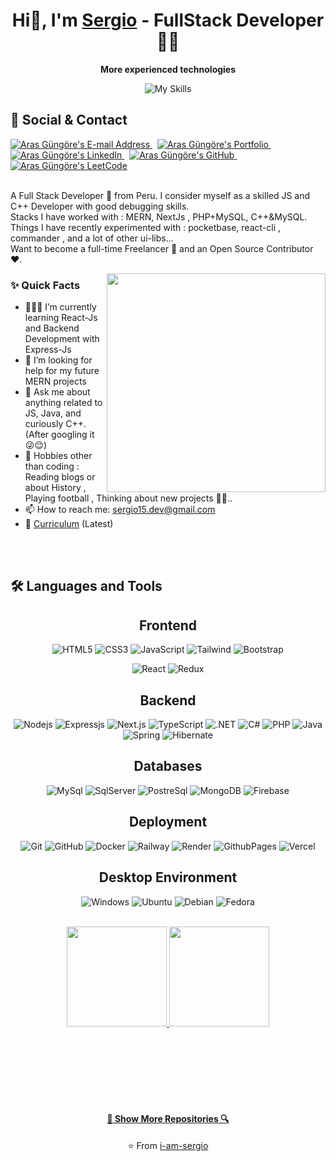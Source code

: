<!-- Mas configuraciones y temas en: https://github.com/topics/readme-stats -->
<div align="center">
 
# Hi👋, I'm [Sergio](https://github.com/i-am-sergio) - FullStack Developer 👨‍💻 
</div>
<!-- Para los iconos: ![My Skills](https://skillicons.dev/icons?i=js,java,py,react,nodejs)](https://skillicons.dev) -->
<p align="center"><strong>More experienced technologies</strong></p>
<div align="center">
 
![My Skills](https://skillicons.dev/icons?i=nodejs,cpp,cs,java,py,react,mysql,mongodb)
</div>

## 📇 Social & Contact
<div align="left">
  <a href="mailto:sergio15.dev@gmail.com" target="_blank" rel="noreferrer"> <img alt="Aras Güngöre's E-mail Address" src="https://img.shields.io/badge/E&#8209;mail-D14836?style=for-the-badge&logo=gmail&logoColor=white" /> </a>
  &nbsp;
  <!--https://arasgungore.github.io/-->
  <a href="#" target="_blank" rel="noreferrer"> <img alt="Aras Güngöre's Portfolio" src="https://img.shields.io/badge/Portfolio-08203A?style=for-the-badge&logo=About.me&logoColor=white" /> </a>
  &nbsp;
  <a href="https://www.linkedin.com/in/sergio-daniel-mogollon-caceres-b36625250/" target="_blank" rel="noreferrer"> <img alt="Aras Güngöre's LinkedIn" src="https://img.shields.io/badge/LinkedIn-0077B5?style=for-the-badge&logo=linkedin&logoColor=white" /> </a>
  &nbsp;
  <a href="https://github.com/i-am-sergio" target="_blank" rel="noreferrer"> <img alt="Aras Güngöre's GitHub" src="https://img.shields.io/badge/GitHub-100000?style=for-the-badge&logo=github&logoColor=white" /> </a>
  &nbsp;
  <!--https://www.hackerrank.com/arasgungore-->
 <!--
  <a href="#" target="_blank" rel="noreferrer"> <img alt="Aras Güngöre's HackerRank" src="https://img.shields.io/badge/HackerRank-2EC866?style=for-the-badge&logo=HackerRank&logoColor=white" /> </a>
  &nbsp;
 -->
  <!--https://leetcode.com/arasgungore-->
  <a href="https://leetcode.com/zipdev/" target="blank" rel="noreferrer"> <img alt="Aras Güngöre's LeetCode" src="https://img.shields.io/badge/LeetCode-FFA116?style=for-the-badge&logo=LeetCode&logoColor=black" /> </a>
</div>
<!--
https://github.com/tandpfun/skill-icons
-->
<br>
<p>
A Full Stack Developer 🚀 from Peru. I consider myself as a skilled JS and C++ Developer with good debugging skills.
<br/>
Stacks I have worked with : MERN, NextJs , PHP+MySQL, C++&MySQL.
<br/>  
Things I have recently experimented with : pocketbase, react-cli , commander , and a lot of other ui-libs...
<br/>
Want to become a full-time Freelancer 💸 and an Open Source Contributor ❤️.
</p>


<img align="right" src="https://raw.githubusercontent.com/trinib/trinib/main/.images/terminal.gif" width="350">
  
### ✨ Quick Facts

- 👨🏽‍💻 I’m currently learning React-Js and Backend Development with Express-Js
- 🤔 I’m looking for help for my future MERN projects
- 💬 Ask me about anything related to JS, Java, and curiously C++.(After googling it 😜😌)
- 🎿 Hobbies other than coding : Reading blogs or about History , Playing football , Thinking about new projects 🤔🤖..
- 📫 How to reach me: sergio15.dev@gmail.com
- 📝 [Curriculum](#) (Latest)

<br><br>

## 🛠️ Languages and Tools

<h2 align="center">Frontend</h2>
<div align="center">

![HTML5](https://img.shields.io/badge/-HTML5-black?style=flat-square&logo=html5&logoColor=white)
![CSS3](https://img.shields.io/badge/-CSS3-black?style=flat-square&logo=css3)
![JavaScript](https://img.shields.io/badge/-JAVASCRIPT-black?style=flat-square&logo=javascript)
![Tailwind](https://img.shields.io/badge/-TAILWIND-black?style=flat-square&logo=tailwindcss)
![Bootstrap](https://img.shields.io/badge/-BOOTSTRAP-black?style=flat-square&logo=bootstrap)
<!--![SASS](https://img.shields.io/badge/-SASS-black?style=flat-square&logo=SASS)-->
![React](https://img.shields.io/badge/-REACT-black?style=flat-square&logo=react)
![Redux](https://img.shields.io/badge/-REDUX-black?style=flat-square&logo=Redux)
</div>

<h2 align="center">Backend</h2>
<div align="center">

![Nodejs](https://img.shields.io/badge/-NODEJS-black?style=flat-square&logo=Node.js)
![Expressjs](https://img.shields.io/badge/-EXPRESSJS-black?style=flat-square&logo=Express)
![Next.js](https://img.shields.io/badge/-NEXTJS-black?style=flat-square&logo=Next.js)
![TypeScript](https://img.shields.io/badge/-TYPESCRIPT-black?style=flat-square&logo=typescript)
![.NET](https://img.shields.io/badge/-.NET-black?style=flat-square&logo=dotnet)
![C#](https://img.shields.io/badge/-CSHARP-black?style=flat-square&logo=csharp)
![PHP](https://img.shields.io/badge/-PHP-black?style=flat-square&logo=php)
![Java](https://img.shields.io/badge/-JAVA-black?style=flat-square&logo=openjdk)
![Spring](https://img.shields.io/badge/-SPRING-black?style=flat-square&logo=spring)
![Hibernate](https://img.shields.io/badge/-HIBERNATE-black?style=flat-square&logo=hibernate)
</div>

<h2 align="center">Databases</h2>
<div align="center">

![MySql](https://img.shields.io/badge/-MYSQL-black?style=flat-square&logo=mysql)
![SqlServer](https://img.shields.io/badge/-SQLSERVER-black?style=flat-square&logo=microsoftsqlserver)
![PostreSql](https://img.shields.io/badge/-POSTGRESQL-black?style=flat-square&logo=postgresql)
![MongoDB](https://img.shields.io/badge/-MONGODB-black?style=flat-square&logo=mongodb)
![Firebase](https://img.shields.io/badge/-FIREBASE-black?style=flat-square&logo=firebase)
</div>

<h2 align="center">Deployment</h2>
<div align="center">

![Git](https://img.shields.io/badge/-GIT-black?style=flat-square&logo=git)
![GitHub](https://img.shields.io/badge/-GITHUB-black?style=flat-square&logo=github)
![Docker](https://img.shields.io/badge/-DOCKER-black?style=flat-square&logo=docker)
![Railway](https://img.shields.io/badge/-RAILWAY-black?style=flat-square&logo=railway)
![Render](https://img.shields.io/badge/-RENDER-black?style=flat-square&logo=render)
![GithubPages](https://img.shields.io/badge/-GITHUBPAGES-black?style=flat-square&logo=githubpages)
![Vercel](https://img.shields.io/badge/-VERCEL-black?style=flat-square&logo=vercel)
</div>

<h2 align="center">Desktop Environment</h2>
<div align="center">

![Windows](https://img.shields.io/badge/-WINDOWS-black?style=flat-square&logo=windows)
![Ubuntu](https://img.shields.io/badge/-UBUNTU-black?style=flat-square&logo=ubuntu)
![Debian](https://img.shields.io/badge/-DEBIAN-black?style=flat-square&logo=debian)
![Fedora](https://img.shields.io/badge/-FEDORA-black?style=flat-square&logo=fedora)
</div>

<br>
<div align="center">

<a href="https://github.com/anuraghazra/github-readme-stats" title="Go to Source">
  <img height="160" src="https://github-readme-stats.vercel.app/api?username=i-am-sergio&show_icons=true&theme=github_dark">
</a>
<a href="https://github.com/trinib/AdGuard-WireGuard-Unbound-Cloudflare">
  <img height="160" src="https://github-readme-stats.vercel.app/api/top-langs/?username=i-am-sergio&layout=compact&theme=github_dark">
</a>
</div>

<!--
<a href="https://github.com/anuraghazra/github-readme-stats" margin-left="100px">
  <img width="50%" height="200" src="https://github-readme-stats.vercel.app/api/top-langs/?username=heros789-sergio&layout=compact&theme=midnight-purple" />
</a>
-->


<!--
<h2 align="center">Repositories</h2>

<p width="100%" align="center">
  <a align="left" href="https://github.com/heros789-sergio/proyecto-dbp-java-mysql" title="Bank System Java-Mysql"><img align="left" height="115" src="https://github-readme-stats.vercel.app/api/pin/?username=heros789-sergio&repo=proyecto-dbp-java-mysql&theme=github_dark"></a>
  <a align="right" href="https://github.com/heros789-sergio/SistemaBebidas" title="Warehouse system"><img align="right" height="115" src="https://github-readme-stats.vercel.app/api/pin/?username=heros789-sergio&repo=SistemaBebidas&theme=github_dark"></a>
</p>

<br><br><br><br>

<p width="100%" align="center">
  <a align="left" href="https://github.com/heros789-sergio/proyecto-ti1-php-mysql" title="System Attendance PHP-Mysql-Js"><img align="left" height="115" src="https://github-readme-stats.vercel.app/api/pin/?username=heros789-sergio&repo=proyecto-ti1-php-mysql&theme=github_dark"></a>
  <a align="right" href="https://github.com/i-am-sergio/mern-stack-crud" title="Project with Stack MERN"><img align="right" height="115" src="https://github-readme-stats.vercel.app/api/pin/?username=i-am-sergio&repo=mern-stack-crud&theme=github_dark"></a>
</p>
-->

<br><br><br><br><br><br>

<!--📈ACTIVITYGRAPH / configuraciones y temas del grafico aqui: https://github.com/i-am-sergio/github-readme-activity-graph#customization -->

<h4 align="center"><a href="https://github.com/i-am-sergio?tab=repositories" title="Show More Repositories">🔎 Show More Repositories 🔍</a></h4>
<p align = "center">⭐ From <a href="https://github.com/i-am-sergio/">i-am-sergio</a></p>
<div align="center">

